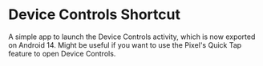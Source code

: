 # Device Controls Shortcut
A simple app to launch the Device Controls activity, which is now exported on Android 14. Might be useful if you want to use the Pixel's Quick Tap feature to open Device Controls.
